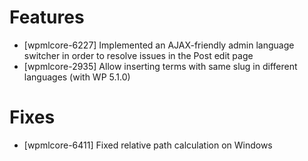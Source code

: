 # Features
* [wpmlcore-6227] Implemented an AJAX-friendly admin language switcher in order to resolve issues in the Post edit page
* [wpmlcore-2935] Allow inserting terms with same slug in different languages (with WP 5.1.0)

# Fixes
* [wpmlcore-6411] Fixed relative path calculation on Windows